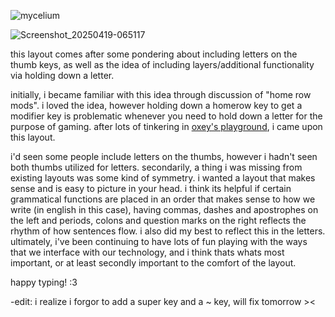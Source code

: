 
![mycelium](https://github.com/user-attachments/assets/3d5d2123-a5f0-4cbe-9be8-57163f0e59ec)

![Screenshot_20250419-065117](https://github.com/user-attachments/assets/2287698c-c21f-4d32-89b3-b75e2f774339)


this layout comes after some pondering about including letters on the thumb keys, as well as the idea of including layers/additional functionality via holding down a letter. 

initially, i became familiar with this idea through discussion of "home row mods". i loved the idea, however holding down a homerow key to get a modifier key is problematic whenever you need to hold down a letter for the purpose of gaming. after lots of tinkering in [oxey's playground](https://oxey.dev/playground/index.html), i came upon this layout.

i'd seen some people include letters on the thumbs, however i hadn't seen both thumbs utilized for letters. secondarily, a thing i was missing from existing layouts was some kind of symmetry. i wanted a layout that makes sense and is easy to picture in your head. i think its helpful if certain grammatical functions are placed in an order that makes sense to how we write (in english in this case), having commas, dashes and apostrophes on the left and periods, colons and question marks on the right reflects the rhythm of how sentences flow. i also did my best to reflect this in the letters. ultimately, i've been continuing to have lots of fun playing with the ways that we interface with our technology, and i think thats whats most important, or at least secondly important to the comfort of the layout.


happy typing! :3

-edit: i realize i forgor to add a super key and a ~ key, will fix tomorrow ><
